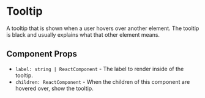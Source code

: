 # Tooltip
A tooltip that is shown when a user hovers over another element. The tooltip is black and usually
explains what that other element means.

## Component Props
- `label: string | ReactComponent` - The label to render inside of the tooltip.
- `children: ReactComponent` - When the children of this component are hovered over, show the tooltip.
